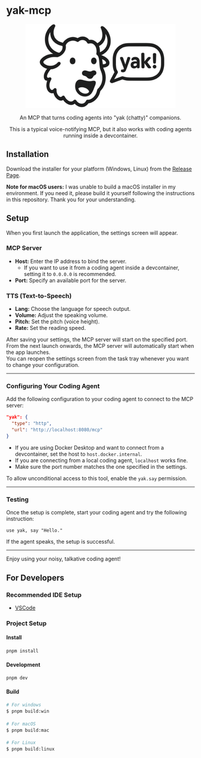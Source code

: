 # yak-mcp

<p align="center">
  <img width="400" alt="yak-mcp" src="./yak-mcp.png" />
</p>

<p align="center">An MCP that turns coding agents into "yak (chatty)" companions.</p>

<p align="center">This is a typical voice-notifying MCP, but it also works with coding agents running inside a devcontainer.</p>

## Installation

Download the installer for your platform (Windows, Linux) from the [Release Page](https://github.com/thamaji/yak-mcp/releases).

**Note for macOS users:** I was unable to build a macOS installer in my environment. If you need it, please build it yourself following the instructions in this repository. Thank you for your understanding.

## Setup

When you first launch the application, the settings screen will appear.

### MCP Server

- **Host:** Enter the IP address to bind the server.  
  - If you want to use it from a coding agent inside a devcontainer, setting it to `0.0.0.0` is recommended.  
- **Port:** Specify an available port for the server.

### TTS (Text-to-Speech)

- **Lang:** Choose the language for speech output.  
- **Volume:** Adjust the speaking volume.  
- **Pitch:** Set the pitch (voice height).  
- **Rate:** Set the reading speed.

After saving your settings, the MCP server will start on the specified port.  
From the next launch onwards, the MCP server will automatically start when the app launches.  
You can reopen the settings screen from the task tray whenever you want to change your configuration.

---

### Configuring Your Coding Agent

Add the following configuration to your coding agent to connect to the MCP server:

```json
"yak": {
  "type": "http",
  "url": "http://localhost:8080/mcp"
}
````

- If you are using Docker Desktop and want to connect from a devcontainer, set the host to `host.docker.internal`.
- If you are connecting from a local coding agent, `localhost` works fine.
- Make sure the port number matches the one specified in the settings.

To allow unconditional access to this tool, enable the `yak.say` permission.

---

### Testing

Once the setup is complete, start your coding agent and try the following instruction:

```
use yak, say "Hello."
```

If the agent speaks, the setup is successful.

---

Enjoy using your noisy, talkative coding agent!

## For Developers

### Recommended IDE Setup

- [VSCode](https://code.visualstudio.com/)

### Project Setup

#### Install

```bash
pnpm install
```

#### Development

```bash
pnpm dev
```

#### Build

```bash
# For windows
$ pnpm build:win

# For macOS
$ pnpm build:mac

# For Linux
$ pnpm build:linux
```
